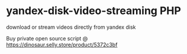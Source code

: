 # yandex-disk-video-streaming PHP
download or stream videos directly from yandex disk

Buy private open source script @ https://dinosaur.selly.store/product/5372c3bf
